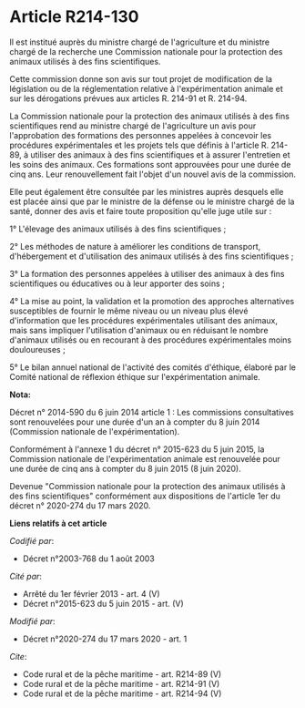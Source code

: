 # Article R214-130

Il est institué auprès du ministre chargé de l'agriculture et du ministre chargé de la recherche une Commission nationale
pour la protection des animaux utilisés à des fins scientifiques.

Cette commission donne son avis sur tout projet de modification de la législation ou de la réglementation relative à
l'expérimentation animale et sur les dérogations prévues aux articles R. 214-91 et R. 214-94. 

La Commission nationale pour la protection des animaux utilisés à des fins scientifiques rend au ministre chargé de
l'agriculture un avis pour l'approbation des formations des personnes appelées à concevoir les procédures expérimentales et
les projets tels que définis à l'article R. 214-89, à utiliser des animaux à des fins scientifiques et à assurer l'entretien
et les soins des animaux. Ces formations sont approuvées pour une durée de cinq ans. Leur renouvellement fait l'objet d'un
nouvel avis de la commission.

Elle peut également être consultée par les ministres auprès desquels elle est placée ainsi que par le ministre de la défense
ou le ministre chargé de la santé, donner des avis et faire toute proposition qu'elle juge utile sur :

1° L'élevage des animaux utilisés à des fins scientifiques ;

2° Les méthodes de nature à améliorer les conditions de transport, d'hébergement et d'utilisation des animaux utilisés à des
fins scientifiques ;

3° La formation des personnes appelées à utiliser des animaux à des fins scientifiques ou éducatives ou à leur apporter des
soins ;

4° La mise au point, la validation et la promotion des approches alternatives susceptibles de fournir le même niveau ou un
niveau plus élevé d'information que les procédures expérimentales utilisant des animaux, mais sans impliquer l'utilisation
d'animaux ou en réduisant le nombre d'animaux utilisés ou en recourant à des procédures expérimentales moins douloureuses ;

5° Le bilan annuel national de l'activité des comités d'éthique, élaboré par le Comité national de réflexion éthique sur
l'expérimentation animale.

**Nota:**

Décret n° 2014-590 du 6 juin 2014 article 1 : Les commissions consultatives sont renouvelées pour une durée d'un an à compter
du 8 juin 2014 (Commission nationale de l'expérimentation).

Conformément à l'annexe 1 du décret n° 2015-623 du 5 juin 2015, la Commission nationale de l'expérimentation animale est
renouvelée pour une durée de cinq ans à compter du 8 juin 2015 (8 juin 2020).

Devenue "Commission nationale pour la protection des animaux utilisés à des fins scientifiques" conformément aux dispositions
de l'article 1er du décret n° 2020-274 du 17 mars 2020.

**Liens relatifs à cet article**

_Codifié par_:

  - Décret n°2003-768 du 1 août 2003

_Cité par_:

  - Arrêté du 1er février 2013 - art. 4 (V)
  - Décret n°2015-623 du 5 juin 2015 - art. (V)

_Modifié par_:

  - Décret n°2020-274 du 17 mars 2020 - art. 1

_Cite_:

  - Code rural et de la pêche maritime - art. R214-89 (V)
  - Code rural et de la pêche maritime - art. R214-91 (V)
  - Code rural et de la pêche maritime - art. R214-94 (V)
